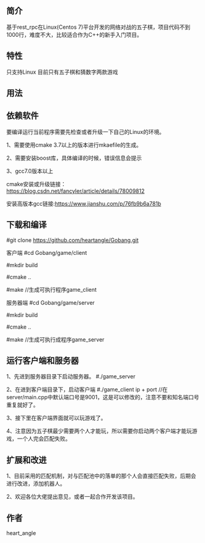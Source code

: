 简介
---
基于rest_rpc在Linux(Centos 7)平台开发的网络对战的五子棋，项目代码不到1000行，难度不大，比较适合作为C++的新手入门项目。

特性
---
只支持Linux
目前只有五子棋和猜数字两款游戏

用法
---
依赖软件
---
要编译运行当前程序需要先检查或者升级一下自己的Linux的环境。

1、需要使用cmake 3.7以上的版本进行mkaefile的生成。

2、需要安装boost库，具体编译的时候，错误信息会提示

3、gcc7.0版本以上

cmake安装或升级链接：https://blog.csdn.net/fancyler/article/details/78009812

安装高版本gcc链接:https://www.jianshu.com/p/76fb9b6a781b

下载和编译
---
#git clone https://github.com/heartangle/Gobang.git

客户端
#cd Gobang/game/client

#mkdir build

#cmake ..

#make //生成可执行程序game_client

服务器端
#cd Gobang/game/server

#mkdir build

#cmake ..

#make //生成可执行成程序game_server

运行客户端和服务器
---
1、先进到服务器目录下启动服务器。
#./game_server

2、在进到客户端目录下，启动客户端
#./game_client ip + port   //在server/main.cpp中默认端口号是9001，这是可以修改的，注意不要和知名端口号重复就好了。

3、接下里在客户端界面就可以玩游戏了。

4、注意因为五子棋最少需要两个人才能玩，所以需要你启动两个客户端才能玩游戏，一个人完会匹配失败。

扩展和改进
---
1、目前采用的匹配机制，对与匹配池中的落单的那个人会直接匹配失败，后期会进行改进，添加机器人。

2、欢迎各位大佬提出意见，或者一起合作开发该项目。

作者
---
heart_angle
